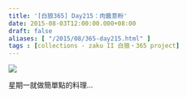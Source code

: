 ```yaml
---
title: '[白狼365] Day215：肉醬意粉'
date: 2015-08-03T12:00:00.000+08:00
draft: false
aliases: [ "/2015/08/365-day215.html" ]
tags : [collections - zaku II 白狼・365 project]
---
```


[![](https://farm1.staticflickr.com/427/19592976964_63eac2e1f1_z.jpg)](https://farm1.staticflickr.com/427/19592976964_63eac2e1f1_z.jpg)

星期一就做簡單點的料理...